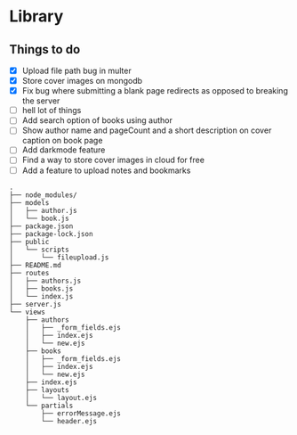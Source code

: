 # Library 

## Things to do

- [X] Upload file path bug in multer
- [X] Store cover images on mongodb
- [X] Fix bug where submitting a blank page redirects as opposed to breaking the server
- [ ] hell lot of things
- [ ] Add search option of books using author
- [ ] Show author name and pageCount and a short description on cover caption on book page
- [ ] Add darkmode feature
- [ ] Find a way to store cover images in cloud for free 
- [ ] Add a feature to upload notes and bookmarks

```
.
├── node_modules/
├── models
│   ├── author.js
│   └── book.js
├── package.json
├── package-lock.json
├── public
│   └── scripts
│       └── fileupload.js
├── README.md
├── routes
│   ├── authors.js
│   ├── books.js
│   └── index.js
├── server.js
└── views
    ├── authors
    │   ├── _form_fields.ejs
    │   ├── index.ejs
    │   └── new.ejs
    ├── books
    │   ├── _form_fields.ejs
    │   ├── index.ejs
    │   └── new.ejs
    ├── index.ejs
    ├── layouts
    │   └── layout.ejs
    └── partials
        ├── errorMessage.ejs
        └── header.ejs

```